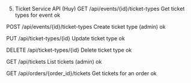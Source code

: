 5. Ticket Service API (Huy) 
GET /api/events/{id}/ticket-types 
Get ticket types for event ok

POST /api/events/{id}/ticket-types 
Create ticket type (admin) ok

PUT /api/ticket-types/{id} 
Update ticket type ok

DELETE /api/ticket-types/{id} 
Delete ticket type ok

GET /api/tickets 
List tickets (admin) ok

GET /api/orders/{order_id}/tickets 
Get tickets for an order ok